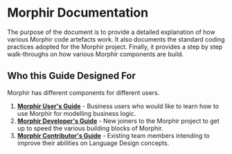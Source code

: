 # Morphir Documentation
The purpose of the document is to provide a detailed explanation of how various Morphir code artefacts work.
It also documents the standard coding practices adopted for the Morphir project.
Finally, it provides a step by step walk-throughs on how various Morphir components are build.

## Who this Guide Designed For
Morphir has different components for different users. 

1. **[Morphir User's Guide](users-guide)** - Business users who would like to learn how to use Morphir for modelling business logic.
2. **[Morphir Developer's Guide](developers-guide)** - New joiners to the Morphir project to get up to speed the various building blocks of Morphir.
3. **[Morphir Contributor's Guide](contribution-guide)** - Existing team members intending to improve their abilities on Language Design concepts.


